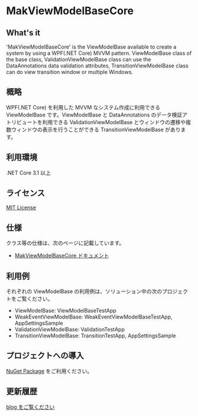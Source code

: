 # MakViewModelBaseCore
## What's it
'MakViewModelBaseCore' is the ViewModelBase available to create a system by using a WPF(.NET Core) MVVM pattern. ViewModelBase class of the base class, ValidationViewModelBase class can use the DataAnnotations data validation attributes, TransitionViewModelBase class can do view transition window or multiple Windows.
## 概略
WPF(.NET Core) を利用した MVVM なシステム作成に利用できる ViewModelBase です。ViewModelBase と DataAnnotations のデータ検証アトリビュートを利用できる ValidationViewModelBase とウィンドウの遷移や複数ウィンドウの表示を行うことができる TransitionViewModelBase があります。
## 利用環境
.NET Core 3.1 以上
## ライセンス
[MIT License](./LICENSE)
## 仕様
クラス等の仕様は、次のページに記載しています。

* [MakViewModelBaseCore ドキュメント](http://www.makcraft.com/specs/makviewmodelbasecore/)
## 利用例
それぞれの ViewModelBase の利用例は、ソリューション中の次のプロジェクトをご覧ください。

* ViewModelBase: ViewModelBaseTestApp
* WeakEventViewModelBase: WeakEventViewModelBaseTestApp, AppSettingsSample
* ValidationViewModelBase: ValidationTestApp
* TransitionViewModelBase: TransitionTestApp, AppSettingsSample
## プロジェクトへの導入
[NuGet Package](https://www.nuget.org/packages/MakCraft.MakViewModelBaseCore/) をご利用ください。
## 更新履歴
[blog をご覧ください](http://www.makcraft.com/blog/meditation/category/viewmodelbase/)
